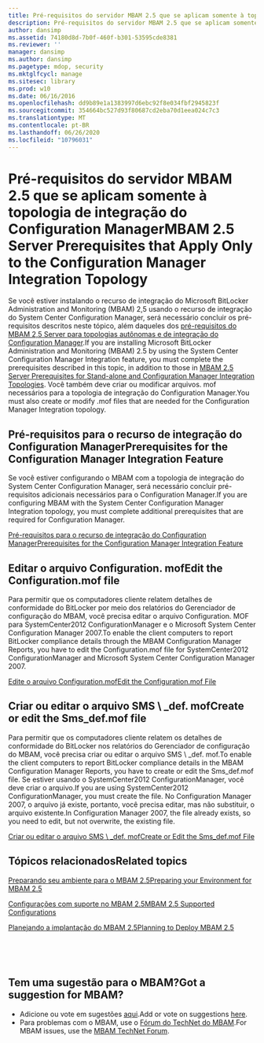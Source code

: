 ```yaml
---
title: Pré-requisitos do servidor MBAM 2.5 que se aplicam somente à topologia de integração do Configuration Manager
description: Pré-requisitos do servidor MBAM 2.5 que se aplicam somente à topologia de integração do Configuration Manager
author: dansimp
ms.assetid: 74180d8d-7b0f-460f-b301-53595cde8381
ms.reviewer: ''
manager: dansimp
ms.author: dansimp
ms.pagetype: mdop, security
ms.mktglfcycl: manage
ms.sitesec: library
ms.prod: w10
ms.date: 06/16/2016
ms.openlocfilehash: dd9b89e1a1383997d6ebc92f8e034fbf2945823f
ms.sourcegitcommit: 354664bc527d93f80687cd2eba70d1eea024c7c3
ms.translationtype: MT
ms.contentlocale: pt-BR
ms.lasthandoff: 06/26/2020
ms.locfileid: "10796031"
---
```

# <span data-ttu-id="0c2c6-103">Pré-requisitos do servidor MBAM 2.5 que se aplicam somente à topologia de integração do Configuration Manager</span><span class="sxs-lookup"><span data-stu-id="0c2c6-103">MBAM 2.5 Server Prerequisites that Apply Only to the Configuration Manager Integration Topology</span></span>


<span data-ttu-id="0c2c6-104">Se você estiver instalando o recurso de integração do Microsoft BitLocker Administration and Monitoring (MBAM) 2,5 usando o recurso de integração do System Center Configuration Manager, será necessário concluir os pré-requisitos descritos neste tópico, além daqueles dos [pré-requisitos do MBAM 2,5 Server para topologias autônomas e de integração do Configuration Manager](mbam-25-server-prerequisites-for-stand-alone-and-configuration-manager-integration-topologies.md).</span><span class="sxs-lookup"><span data-stu-id="0c2c6-104">If you are installing Microsoft BitLocker Administration and Monitoring (MBAM) 2.5 by using the System Center Configuration Manager Integration feature, you must complete the prerequisites described in this topic, in addition to those in [MBAM 2.5 Server Prerequisites for Stand-alone and Configuration Manager Integration Topologies](mbam-25-server-prerequisites-for-stand-alone-and-configuration-manager-integration-topologies.md).</span></span> <span data-ttu-id="0c2c6-105">Você também deve criar ou modificar arquivos. mof necessários para a topologia de integração do Configuration Manager.</span><span class="sxs-lookup"><span data-stu-id="0c2c6-105">You must also create or modify .mof files that are needed for the Configuration Manager Integration topology.</span></span>

## <span data-ttu-id="0c2c6-106">Pré-requisitos para o recurso de integração do Configuration Manager</span><span class="sxs-lookup"><span data-stu-id="0c2c6-106">Prerequisites for the Configuration Manager Integration Feature</span></span>


<span data-ttu-id="0c2c6-107">Se você estiver configurando o MBAM com a topologia de integração do System Center Configuration Manager, será necessário concluir pré-requisitos adicionais necessários para o Configuration Manager.</span><span class="sxs-lookup"><span data-stu-id="0c2c6-107">If you are configuring MBAM with the System Center Configuration Manager Integration topology, you must complete additional prerequisites that are required for Configuration Manager.</span></span>

[<span data-ttu-id="0c2c6-108">Pré-requisitos para o recurso de integração do Configuration Manager</span><span class="sxs-lookup"><span data-stu-id="0c2c6-108">Prerequisites for the Configuration Manager Integration Feature</span></span>](prerequisites-for-the-configuration-manager-integration-feature.md)

## <span data-ttu-id="0c2c6-109">Editar o arquivo Configuration. mof</span><span class="sxs-lookup"><span data-stu-id="0c2c6-109">Edit the Configuration.mof file</span></span>


<span data-ttu-id="0c2c6-110">Para permitir que os computadores cliente relatem detalhes de conformidade do BitLocker por meio dos relatórios do Gerenciador de configuração do MBAM, você precisa editar o arquivo Configuration. MOF para SystemCenter2012 ConfigurationManager e o Microsoft System Center Configuration Manager 2007.</span><span class="sxs-lookup"><span data-stu-id="0c2c6-110">To enable the client computers to report BitLocker compliance details through the MBAM Configuration Manager Reports, you have to edit the Configuration.mof file for SystemCenter2012 ConfigurationManager and Microsoft System Center Configuration Manager 2007.</span></span>

[<span data-ttu-id="0c2c6-111">Edite o arquivo Configuration.mof</span><span class="sxs-lookup"><span data-stu-id="0c2c6-111">Edit the Configuration.mof File</span></span>](edit-the-configurationmof-file-mbam-25.md)

## <a href="" id="create-or-edit-the-sms-def-mof-file"></a><span data-ttu-id="0c2c6-112">Criar ou editar o arquivo SMS \ _def. mof</span><span class="sxs-lookup"><span data-stu-id="0c2c6-112">Create or edit the Sms\_def.mof file</span></span>


<span data-ttu-id="0c2c6-113">Para permitir que os computadores cliente relatem os detalhes de conformidade do BitLocker nos relatórios do Gerenciador de configuração do MBAM, você precisa criar ou editar o arquivo SMS \ _def. mof.</span><span class="sxs-lookup"><span data-stu-id="0c2c6-113">To enable the client computers to report BitLocker compliance details in the MBAM Configuration Manager Reports, you have to create or edit the Sms\_def.mof file.</span></span> <span data-ttu-id="0c2c6-114">Se estiver usando o SystemCenter2012 ConfigurationManager, você deve criar o arquivo.</span><span class="sxs-lookup"><span data-stu-id="0c2c6-114">If you are using SystemCenter2012 ConfigurationManager, you must create the file.</span></span> <span data-ttu-id="0c2c6-115">No Configuration Manager 2007, o arquivo já existe, portanto, você precisa editar, mas não substituir, o arquivo existente.</span><span class="sxs-lookup"><span data-stu-id="0c2c6-115">In Configuration Manager 2007, the file already exists, so you need to edit, but not overwrite, the existing file.</span></span>

[<span data-ttu-id="0c2c6-116">Criar ou editar o arquivo SMS \ _def. mof</span><span class="sxs-lookup"><span data-stu-id="0c2c6-116">Create or Edit the Sms\_def.mof File</span></span>](create-or-edit-the-sms-defmof-file-mbam-25.md)


## <span data-ttu-id="0c2c6-117">Tópicos relacionados</span><span class="sxs-lookup"><span data-stu-id="0c2c6-117">Related topics</span></span>


[<span data-ttu-id="0c2c6-118">Preparando seu ambiente para o MBAM 2.5</span><span class="sxs-lookup"><span data-stu-id="0c2c6-118">Preparing your Environment for MBAM 2.5</span></span>](preparing-your-environment-for-mbam-25.md)

[<span data-ttu-id="0c2c6-119">Configurações com suporte no MBAM 2.5</span><span class="sxs-lookup"><span data-stu-id="0c2c6-119">MBAM 2.5 Supported Configurations</span></span>](mbam-25-supported-configurations.md)

[<span data-ttu-id="0c2c6-120">Planejando a implantação do MBAM 2.5</span><span class="sxs-lookup"><span data-stu-id="0c2c6-120">Planning to Deploy MBAM 2.5</span></span>](planning-to-deploy-mbam-25.md)

 

 
## <span data-ttu-id="0c2c6-121">Tem uma sugestão para o MBAM?</span><span class="sxs-lookup"><span data-stu-id="0c2c6-121">Got a suggestion for MBAM?</span></span>
- <span data-ttu-id="0c2c6-122">Adicione ou vote em sugestões [aqui](http://mbam.uservoice.com/forums/268571-microsoft-bitlocker-administration-and-monitoring).</span><span class="sxs-lookup"><span data-stu-id="0c2c6-122">Add or vote on suggestions [here](http://mbam.uservoice.com/forums/268571-microsoft-bitlocker-administration-and-monitoring).</span></span> 
- <span data-ttu-id="0c2c6-123">Para problemas com o MBAM, use o [Fórum do TechNet do MBAM](https://social.technet.microsoft.com/Forums/home?forum=mdopmbam).</span><span class="sxs-lookup"><span data-stu-id="0c2c6-123">For MBAM issues, use the [MBAM TechNet Forum](https://social.technet.microsoft.com/Forums/home?forum=mdopmbam).</span></span>




